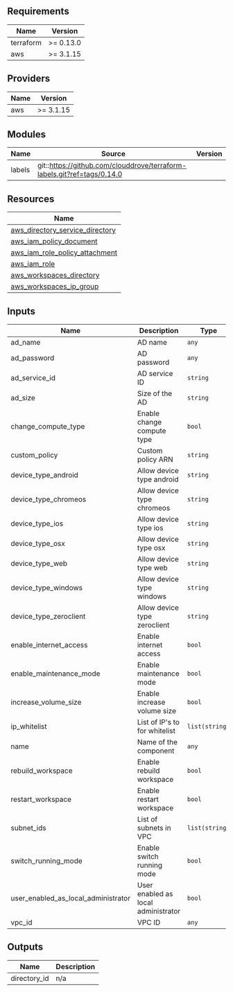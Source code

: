 ## Requirements

| Name | Version |
|------|---------|
| terraform | >= 0.13.0 |
| aws | >= 3.1.15 |

## Providers

| Name | Version |
|------|---------|
| aws | >= 3.1.15 |

## Modules

| Name | Source | Version |
|------|--------|---------|
| labels | git::https://github.com/clouddrove/terraform-labels.git?ref=tags/0.14.0 |  |

## Resources

| Name |
|------|
| [aws_directory_service_directory](https://registry.terraform.io/providers/hashicorp/aws/3.1.15/docs/resources/directory_service_directory) |
| [aws_iam_policy_document](https://registry.terraform.io/providers/hashicorp/aws/3.1.15/docs/data-sources/iam_policy_document) |
| [aws_iam_role_policy_attachment](https://registry.terraform.io/providers/hashicorp/aws/3.1.15/docs/resources/iam_role_policy_attachment) |
| [aws_iam_role](https://registry.terraform.io/providers/hashicorp/aws/3.1.15/docs/resources/iam_role) |
| [aws_workspaces_directory](https://registry.terraform.io/providers/hashicorp/aws/3.1.15/docs/resources/workspaces_directory) |
| [aws_workspaces_ip_group](https://registry.terraform.io/providers/hashicorp/aws/3.1.15/docs/resources/workspaces_ip_group) |

## Inputs

| Name | Description | Type | Default | Required |
|------|-------------|------|---------|:--------:|
| ad\_name | AD name | `any` | `null` | no |
| ad\_password | AD password | `any` | `null` | no |
| ad\_service\_id | AD service ID | `string` | `""` | no |
| ad\_size | Size of the AD | `string` | `"Small"` | no |
| change\_compute\_type | Enable change compute type | `bool` | `true` | no |
| custom\_policy | Custom policy ARN | `string` | `""` | no |
| device\_type\_android | Allow device type android | `string` | `"ALLOW"` | no |
| device\_type\_chromeos | Allow device type chromeos | `string` | `"ALLOW"` | no |
| device\_type\_ios | Allow device type ios | `string` | `"ALLOW"` | no |
| device\_type\_osx | Allow device type osx | `string` | `"ALLOW"` | no |
| device\_type\_web | Allow device type web | `string` | `"ALLOW"` | no |
| device\_type\_windows | Allow device type windows | `string` | `"ALLOW"` | no |
| device\_type\_zeroclient | Allow device type zeroclient | `string` | `"ALLOW"` | no |
| enable\_internet\_access | Enable internet access | `bool` | `false` | no |
| enable\_maintenance\_mode | Enable maintenance mode | `bool` | `false` | no |
| increase\_volume\_size | Enable increase volume size | `bool` | `true` | no |
| ip\_whitelist | List of IP's to for whitelist | `list(string)` | `null` | no |
| name | Name of the component | `any` | `null` | no |
| rebuild\_workspace | Enable rebuild workspace | `bool` | `true` | no |
| restart\_workspace | Enable restart workspace | `bool` | `true` | no |
| subnet\_ids | List of subnets in VPC | `list(string)` | `null` | no |
| switch\_running\_mode | Enable switch running mode | `bool` | `true` | no |
| user\_enabled\_as\_local\_administrator | User enabled as local administrator | `bool` | `false` | no |
| vpc\_id | VPC ID | `any` | `null` | no |

## Outputs

| Name | Description |
|------|-------------|
| directory\_id | n/a |